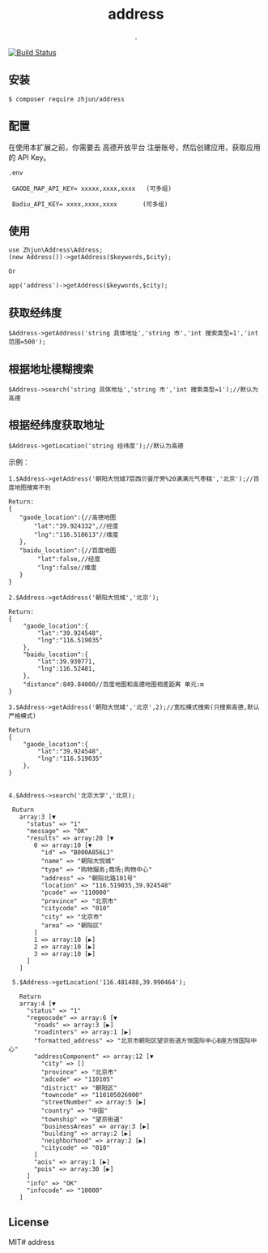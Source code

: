 <h1 align="center"> address </h1>

<p align="center"> .</p>


[![Build Status](https://travis-ci.org/overtrue/weather.svg?branch=master)](https://travis-ci.org/overtrue/weather)

## 安装

```shell
$ composer require zhjun/address
```
## 配置
在使用本扩展之前，你需要去 高德开放平台 注册账号，然后创建应用，获取应用的 API Key。

    .env
  
     GAODE_MAP_API_KEY= xxxxx,xxxx,xxxx   (可多组)

     Badiu_API_KEY= xxxx,xxxx,xxxx       (可多组)
  

## 使用

    use Zhjun\Address\Address;
    (new Address())->getAddress($keywords,$city);
    
    Or

    app('address')->getAddress($keywords,$city);
 



## 获取经纬度
    
    $Address->getAddress('string 具体地址','string 市','int 搜索类型=1','int 范围=500');
    
## 根据地址模糊搜索

    $Address->search('string 具体地址','string 市','int 搜索类型=1');//默认为高德

## 根据经纬度获取地址

    $Address->getLocation('string 经纬度');//默认为高德

示例：

    1.$Address->getAddress('朝阳大悦城7层西贝餐厅旁%20满满元气枣糕','北京');//百度地图搜索不到
    
    Return:
    {
       "gaode_location":{//高德地图
           "lat":"39.924332",//经度
           "lng":"116.518613"//维度
       },
       "baidu_location":{//百度地图
            "lat":false,//经度
            "lng":false//维度
       }
    }
    
    2.$Address->getAddress('朝阳大悦城','北京');
    
    Return:
    {
        "gaode_location":{
            "lat":"39.924548",
            "lng":"116.519035"
        },
        "baidu_location":{
            "lat":39.930771,
            "lng":116.52481,
        },
        "distance":849.84000//百度地图和高德地图相差距离 单元:m
    }
    
    3.$Address->getAddress('朝阳大悦城','北京',2);//宽松模式搜索(只搜索高德,默认严格模式)
    
    Return
    {
        "gaode_location":{
            "lat":"39.924548",
            "lng":"116.519035"
        },
    }
    
    
    4.$Address->search('北京大学','北京);
     
     Ruturn
       array:3 [▼
         "status" => "1"
         "message" => "OK"
         "results" => array:20 [▼
           0 => array:10 [▼
             "id" => "B000A856LJ"
             "name" => "朝阳大悦城"
             "type" => "购物服务;商场;购物中心"
             "address" => "朝阳北路101号"
             "location" => "116.519035,39.924548"
             "pcode" => "110000"
             "province" => "北京市"
             "citycode" => "010"
             "city" => "北京市"
             "area" => "朝阳区"
           ]
           1 => array:10 [▶]
           2 => array:10 [▶]
           3 => array:10 [▶]
         ]
       ]
        
     5.$Address->getLocation('116.481488,39.990464');
     
       Return
       array:4 [▼
         "status" => "1"
         "regeocode" => array:6 [▼
           "roads" => array:3 [▶]
           "roadinters" => array:1 [▶]
           "formatted_address" => "北京市朝阳区望京街道方恒国际中心B座方恒国际中心"
           "addressComponent" => array:12 [▼
             "city" => []
             "province" => "北京市"
             "adcode" => "110105"
             "district" => "朝阳区"
             "towncode" => "110105026000"
             "streetNumber" => array:5 [▶]
             "country" => "中国"
             "township" => "望京街道"
             "businessAreas" => array:3 [▶]
             "building" => array:2 [▶]
             "neighborhood" => array:2 [▶]
             "citycode" => "010"
           ]
           "aois" => array:1 [▶]
           "pois" => array:30 [▶]
         ]
         "info" => "OK"
         "infocode" => "10000"
       ]
    
    

## License

MIT# address
